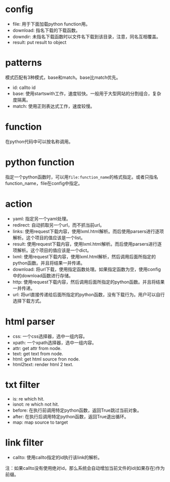 # config #

* file: 用于下面加载python function用。
* download: 指名下载的下载函数。
* downdir: 未指名下载函数时以文件名下载到该目录，注意，同名互相覆盖。
* result: put result to object

# patterns #

模式匹配有3种模式，base和match。base比match优先。

* id: callto id
* base: 使用startswith工作，速度较快。一般用于大型网站的分割组合，复杂度隔离。
* match: 使用正则表达式工作，速度较慢。

# function #

在python代码中可以按名称调用。

# python function #

指定一个python函数时，可以用`file:function_name`的格式指定。或者只指名function_name，file在config中指定。

# action #

* yaml: 指定另一个yaml处理。
* redirect: 自动抓取另一个url，而不抓当前url。
* links: 使用request下载内容，使用lxml.html解析。而后使用parsers进行逐项解析。这个项目的值应该是一个list。
* result: 使用request下载内容，使用lxml.html解析。而后使用parsers进行逐项解析。这个项目的值应该是一个dict。
* lxml: 使用request下载内容，使用lxml.html解析，然后调用后面所指定的python函数。并且将结果一并传递。
* download: 将url下载，使用指定函数处理。如果指定函数为空，使用config中的download函数进行存储。
* http: 使用request下载内容，然后调用后面所指定的python函数。并且将结果一并传递。
* url: 将url直接传递给后面所指定的python函数，没有下载行为。用户可以自行选择下载方式。

# html parser #

* css: 一个css选择器，选中一组内容。
* xpath: 一个xpath选择器，选中一组内容。
* attr: get attr from node.
* text: get text from node.
* html: get html source fron node.
* html2text: render html 2 text.

# txt filter #

* is: re which hit.
* isnot: re which not hit.
* before: 在执行前调用特定python函数，返回True跳过当前对象。
* after: 在执行后调用特定python函数，返回True退出循环。
* map: map source to target

# link filter #

* callto: 使用callto指定的id执行该link的解析。

注：如果callto没有使用绝对id，那么系统会自动增加当前文件的id(如果存在)作为前缀。
